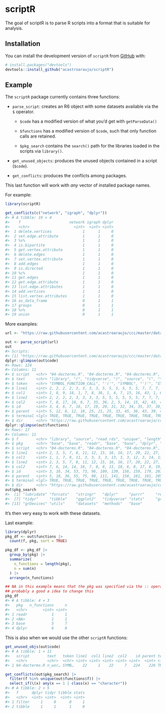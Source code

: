 
<!-- README.md is generated from README.Rmd. Please edit that file -->

# scriptR

<!-- badges: start -->
<!-- badges: end -->

The goal of scriptR is to parse R scripts into a format that is suitable
for analysis.

## Installation

You can install the development version of `scriptR` from
[GitHub](https://github.com/) with:

``` r
# install.packages("devtools")
devtools::install_github("acastroaraujo/scriptR")
```

## Example

The `scriptR` package currently contains three functions:

- `parse_script`: creates an R6 object with some datasets available via
  the `$` operator.

  - `$code` has a modified version of what you’d get with
    `getParseData()`

  - `$functions` has a modified version of `$code`, such that only
    function calls are retained.

  - `$pkg_search` contains the `search()` path for the libraries loaded
    in the scripts via `library()`.

- `get_unused_objects`: produces the unused objects contained in a
  script (`$code`).

- `get_conflicts`: produces the conflicts among packages.

This last function will work with *any* vector of installed package
names.

For example:

``` r
library(scriptR)

get_conflicts(c("network", "igraph", "dplyr"))
#> # A tibble: 19 × 4
#>    f                      network igraph dplyr
#>    <chr>                    <int>  <int> <int>
#>  1 delete.vertices              1      1     0
#>  2 set.edge.attribute           1      1     0
#>  3 %s%                          1      1     0
#>  4 is.bipartite                 1      1     0
#>  5 get.vertex.attribute         1      1     0
#>  6 delete.edges                 1      1     0
#>  7 set.vertex.attribute         1      1     0
#>  8 add.edges                    1      1     0
#>  9 is.directed                  1      1     0
#> 10 %c%                          1      1     0
#> 11 get.edges                    1      1     0
#> 12 get.edge.attribute           1      1     0
#> 13 list.edge.attributes         1      1     0
#> 14 add.vertices                 1      1     0
#> 15 list.vertex.attributes       1      1     0
#> 16 as_data_frame                0      1     1
#> 17 groups                       0      1     1
#> 18 %>%                          0      1     1
#> 19 union                        0      1     1
```

More examples:

``` r
url <- "https://raw.githubusercontent.com/acastroaraujo/ccc/master/data-raw/04-docterms.R"

out <- parse_script(url)
out
#> Scripts:
#> [1] "https://raw.githubusercontent.com/acastroaraujo/ccc/master/data-raw/04-docterms.R"
dplyr::glimpse(out$code)
#> Rows: 124
#> Columns: 11
#> $ script   <chr> "04-docterms.R", "04-docterms.R", "04-docterms.R", "04-docter…
#> $ text     <chr> "library", "(", "tidyverse", ")", "source", "(", "\"data-raw/…
#> $ token    <chr> "SYMBOL_FUNCTION_CALL", "'('", "SYMBOL", "')'", "SYMBOL_FUNCT…
#> $ line1    <int> 2, 2, 2, 2, 3, 3, 3, 3, 5, 5, 5, 5, 5, 5, 7, 7, 7, 7, 7, 7, 7…
#> $ col1     <int> 1, 8, 9, 18, 1, 7, 8, 36, 1, 4, 7, 15, 16, 43, 1, 6, 9, 15, 1…
#> $ line2    <int> 2, 2, 2, 2, 3, 3, 3, 3, 5, 5, 5, 5, 5, 5, 7, 7, 7, 7, 7, 7, 7…
#> $ col2     <int> 7, 8, 17, 18, 6, 7, 35, 36, 2, 5, 14, 15, 42, 43, 4, 7, 14, 1…
#> $ id       <int> 3, 4, 6, 7, 16, 17, 19, 20, 31, 32, 34, 35, 37, 38, 50, 51, 5…
#> $ parent   <int> 5, 12, 8, 12, 18, 25, 21, 25, 33, 45, 36, 43, 39, 43, 52, 67,…
#> $ terminal <lgl> TRUE, TRUE, TRUE, TRUE, TRUE, TRUE, TRUE, TRUE, TRUE, TRUE, T…
#> $ dir      <chr> "https://raw.githubusercontent.com/acastroaraujo/ccc/master/d…
dplyr::glimpse(out$functions)
#> Rows: 17
#> Columns: 11
#> $ f        <chr> "library", "source", "read_rds", "unique", "length", "count",…
#> $ pkg      <chr> "base", "base", "readr", "base", "base", "dplyr", "dplyr", "d…
#> $ script   <chr> "04-docterms.R", "04-docterms.R", "04-docterms.R", "04-docter…
#> $ line1    <int> 2, 3, 5, 7, 8, 11, 12, 15, 16, 16, 17, 20, 22, 27, 28, 29, 32
#> $ col1     <int> 1, 1, 7, 9, 11, 3, 3, 3, 3, 13, 3, 3, 12, 3, 14, 13, 10
#> $ line2    <int> 2, 3, 5, 7, 8, 11, 12, 15, 16, 16, 17, 20, 22, 27, 28, 29, 32
#> $ col2     <int> 7, 6, 14, 14, 16, 7, 8, 8, 11, 18, 6, 8, 17, 8, 19, 18, 17
#> $ id       <int> 3, 16, 34, 53, 73, 96, 109, 139, 156, 159, 179, 203, 227, 255…
#> $ parent   <int> 5, 18, 36, 55, 75, 98, 111, 141, 158, 161, 181, 205, 229, 257…
#> $ terminal <lgl> TRUE, TRUE, TRUE, TRUE, TRUE, TRUE, TRUE, TRUE, TRUE, TRUE, T…
#> $ dir      <chr> "https://raw.githubusercontent.com/acastroaraujo/ccc/master/d…
out$pkg_search
#>  [1] "lubridate" "forcats"   "stringr"   "dplyr"     "purrr"     "readr"    
#>  [7] "tidyr"     "tibble"    "ggplot2"   "tidyverse" "stats"     "graphics" 
#> [13] "grDevices" "utils"     "datasets"  "methods"   "base"
```

It’s then very easy to work with these datasets.

Last example:

``` r
library(dplyr)
pkg_df <- out$functions |>
  count(f, pkg, sort = TRUE)

pkg_df <- pkg_df |>
  group_by(pkg) |>
  summarize(
    n_functions = length(pkg),
    n = sum(n)
  ) |>
  arrange(n_functions)

## NA in this example means that the pkg was specified via the :: operator
## probably a good a idea to change this
pkg_df 
#> # A tibble: 4 × 3
#>   pkg   n_functions     n
#>   <chr>       <int> <int>
#> 1 readr           1     1
#> 2 <NA>            1     1
#> 3 base            5     7
#> 4 dplyr           6     8
```

This is also when we would use the other `scriptR` functions:

``` r
get_unused_objs(out$code)
#> # A tibble: 1 × 11
#>   script        text   token line1  col1 line2  col2    id parent terminal dir  
#>   <chr>         <chr>  <chr> <int> <int> <int> <int> <int>  <int> <lgl>    <chr>
#> 1 04-docterms.R n_wor… SYMB…    22     1    22     7   224    226 TRUE     http…

get_conflicts(out$pkg_search) |> 
  filter(f %in% unique(out$functions$f)) |> 
  select_if(\(x) any(x == 1 | class(x) == "character"))
#> # A tibble: 2 × 5
#>   f      dplyr tidyr tibble stats
#>   <chr>  <int> <int>  <int> <int>
#> 1 filter     1     0      0     1
#> 2 tibble     1     1      1     0
```
